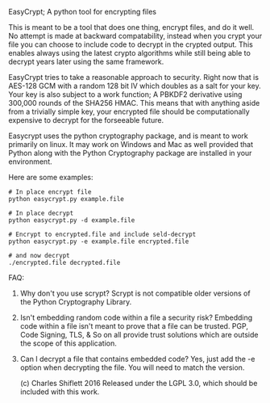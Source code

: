 EasyCrypt; A python tool for encrypting files

This is meant to be a tool that does one thing, encrypt files, and
do it well.  No attempt is made at backward compatability, instead
when you crypt your file you can choose to include code to decrypt
in the crypted output. This enables always using the latest crypto
algorithms while still being able to decrypt years later using the
same framework. 

EasyCrypt tries to take a reasonable approach to security.  Right
now that is AES-128 GCM with a random 128 bit IV which doubles as
a salt for your key. Your key is also subject to a work function;
A PBKDF2 derivative using 300,000 rounds of the SHA256 HMAC. This
means that with anything aside from a trivially simple key,  your
encrypted file should be computationally expensive to decrypt for
the forseeable future.

Easycrypt uses the python cryptography package, and is meant to work
primarily on linux.  It may work on Windows and Mac as well provided
that Python along with the Python Cryptography package are installed
in your environment.

Here are some examples:

    # In place encrypt file
    python easycrypt.py example.file
    
    # In place decrypt
    python easycrypt.py -d example.file
    
    # Encrypt to encrypted.file and include seld-decrypt
    python easycrypt.py -e example.file encrypted.file
    
    # and now decrypt
    ./encrypted.file decrypted.file

FAQ:

1. Why don't you use scrypt?  Scrypt is not compatible older versions of
the Python Cryptography Library. 

2. Isn't embedding random code within a file a security risk?  Embedding
code within a file isn't meant to prove that a file can be trusted. PGP,
Code Signing, TLS, & So on all provide trust solutions which are outside
the scope of this application.

3. Can I decrypt a file that contains embedded code?  Yes,  just add the
-e option when decrypting the file. You will need to match the version. 


    (c) Charles Shiflett 2016 
    Released under the LGPL 3.0, which should be included with this work.

